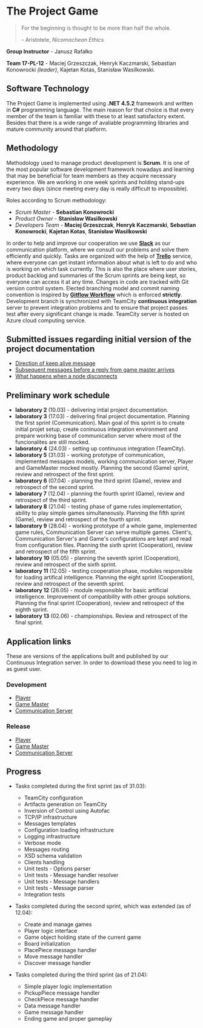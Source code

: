 # The Project Game

> For the beginning is thought to be more than half the whole.
>
> \- Aristotele, _Nicomachean Ethics_

**Group Instructor** - Janusz Rafałko

**Team 17-PL-12** - Maciej Grzeszczak, Henryk Kaczmarski, Sebastian Konowrocki _(leader)_, Kajetan Kotas, Stanisław Wasilkowski.

## Software Technology
The Project Game is implemented using **.NET 4.5.2** framework and written in **C#** programming language. The main reason for that choice is that every member of the team is familiar with these to at least satisfactory extent. Besides that there is a wide range of avaliable programming libraries and mature community around that platform.

## Methodology
Methodology used to manage product development is **Scrum**. It is one of the most popular software development framework nowadays and learning that may be beneficial for team members as they acquire necessary experience. We are working in one week sprints and holding stand-ups every two days (since meeting every day is really difficult to impossible).

Roles according to Scrum methodology:

- _Scrum Master_ - **Sebastian Konowrocki**
- _Product Owner_ - **Stanisław Wasilkowski**
- _Developers Team_ - **Maciej Grzeszczak**, **Henryk Kaczmarski**, **Sebastian Konowrocki**, **Kajetan Kotas**, **Stanisław Wasilkowski**

In order to help and improve our cooperation we use **[Slack](https://io2team.slack.com)** as our communication platform, where we consult our problems and solve them efficiently and quickly. 
Tasks are organized with the help of **[Trello](https://trello.com)** service, where everyone can get instant information about what is left to do and who is working on which task currently. This is also the place where user stories, product backlog and summaries of the Scrum sprints are being kept, so everyone can access it at any time.
Changes in code are tracked with Git version control system. Elected branching model and commit naming convention is inspired by **[Gitflow Workflow](https://www.atlassian.com/git/tutorials/comparing-workflows#gitflow-workflow)** which is enforced **strictly**.
Development branch is synchronized with TeamCity **continuous integration** server to prevent integration problems and to ensure that project passes test after every significant change is made. TeamCity server is hosted on Azure cloud computing service.

## Submitted issues regarding initial version of the project documentation
- [Direction of keep alive message](https://se2.mini.pw.edu.pl/17-results/17-results/issues/23)
- [Subsequent messages before a reply from game master arrives](https://se2.mini.pw.edu.pl/17-results/17-results/issues/22)
- [What happens when a node disconnects](https://se2.mini.pw.edu.pl/17-results/17-results/issues/1)

## Preliminary work schedule

- **laboratory 2** (10.03) - delivering intial project documentation. 
- **laboratory 3** (17.03) - delivering final project documentation. Planning the first sprint (Communication). Main goal of this sprint is to create initial projet setup, create coninuous integration environment and prepare working base of communication server where most of the funcionalites are still mocked.
- **laboratory 4** (24.03) - setting up continuous integration (TeamCity).
- **laboratory 5** (31.03) - working prototype of communication, implemented messages models, working communication server, Player and GameMaster mocked mostly. Planning the second (Game) sprint, review and retrospect of the first sprint.
- **laboratory 6** (07.04) - planning the third sprint (Game), review and retrospect of the second sprint.
- **laboratory 7** (12.04) - planning the fourth sprint (Game), review and retrospect of the third sprint.
- **laboratory 8** (21.04) - testing phase of game rules implementation, ability to play simple games simultaneously. Planning the fifth sprint (Game), review and retrospect of the fourth sprint. 
- **laboratory 9** (28.04) - working prototype of a whole game, implemented game rules, Communication Server can serve multiple games. Client's, Communication Server's and Game's configurations are kept and read from configuration files. Planning the sixth sprint (Cooperation), review and retrospect of the fifth sprint.
- **laboratory 10** (05.05) - planning the seventh sprint (Cooperation), review and retrospect of the sixth sprint.
- **laboratory 11** (12.05) - testing cooperation phase, modules responsible for loading artifical intelligence. Planning the eight sprint (Cooperation), review and retrospect of the seventh sprint.
- **laboratory 12** (26.05) - module responsible for basic artificial intelligence. Improvement of compatibility with other groups solutions. Planning the final sprint (Cooperation), review and retrospect of the eighth sprint.
- **laboratory 13** (02.06) - championships. Review and retrospect of the final sprint.

## Application links

These are versions of the applications built and published by our Continuous Integration server. In order to download these you need to log in as guest user.

### Development

- [Player](http://mini-dev.westeurope.cloudapp.azure.com:8080/repository/download/TheProjectGame_Development/latest.lastSuccessful/Player.zip)
- [Game Master](http://mini-dev.westeurope.cloudapp.azure.com:8080/repository/download/TheProjectGame_Development/latest.lastSuccessful/GameMaster.zip)
- [Communication Server](http://mini-dev.westeurope.cloudapp.azure.com:8080/repository/download/TheProjectGame_Development/latest.lastSuccessful/CommunicationServer.zip)

### Release

- [Player](http://mini-dev.westeurope.cloudapp.azure.com:8080/repository/download/TheProjectGame_Master/latest.lastSuccessful/Player.zip)
- [Game Master](http://mini-dev.westeurope.cloudapp.azure.com:8080/repository/download/TheProjectGame_Master/latest.lastSuccessful/GameMaster.zip)
- [Communication Server](http://mini-dev.westeurope.cloudapp.azure.com:8080/repository/download/TheProjectGame_Master/latest.lastSuccessful/CommunicationServer.zip)

## Progress

* Tasks completed during the first sprint (as of 31.03):
    * TeamCity configuration
    * Artifacts generation on TeamCity
    * Inversion of Control using Autofac
    * TCP/IP infrastructure
    * Messages templates
    * Configuration loading infrastructure
    * Logging infrastructure
    * Verbose mode
    * Messages routing
    * XSD schema validation
    * Clients handling
    * Unit tests - Options parser
    * Unit tests - Message handler resolver
    * Unit tests - Message handlers
    * Unit tests - Message parser
    * Integration tests

* Tasks completed during the second sprint, which was extended (as of 12.04):
    * Create and manage games
    * Player logic interface
    * Game object holding state of the current game
    * Board initialization
    * PlacePiece message handler
    * Move message handler
    * Discover message handler

* Tasks completed during the third sprint (as of 21.04):
    * Simple player logic implementation
    * PickupPiece message handler
    * CheckPiece message handler
    * Data message handler
    * Game message handler
    * Ending game and proper gameplay